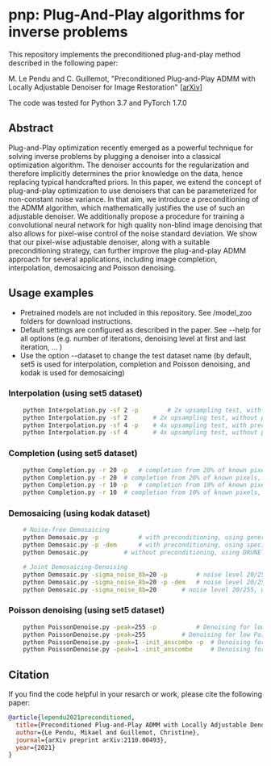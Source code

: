 
# pnp: Plug-And-Play algorithms for inverse problems

This repository implements the preconditioned plug-and-play method described in the following paper:

M. Le Pendu and C. Guillemot, "Preconditioned Plug-and-Play ADMM with Locally Adjustable Denoiser for Image Restoration" [[arXiv]](https://arxiv.org/pdf/2110.00493.pdf)

The code was tested for Python 3.7 and PyTorch 1.7.0


## Abstract

Plug-and-Play optimization recently emerged as a powerful technique for solving inverse problems by plugging a denoiser into a classical optimization algorithm.
The denoiser accounts for the regularization and therefore implicitly determines the prior knowledge on the data, hence replacing typical handcrafted priors.
In this paper, we extend the concept of plug-and-play optimization to use denoisers that can be parameterized for non-constant noise variance.
In that aim, we introduce a preconditioning of the ADMM algorithm, which mathematically justifies the use of such an adjustable denoiser.
We additionally propose a procedure for training a convolutional neural network for high quality non-blind image denoising that also allows for pixel-wise control of the noise standard deviation.
We show that our pixel-wise adjustable denoiser, along with a suitable preconditioning strategy, can further improve the plug-and-play ADMM approach for several applications,
including image completion, interpolation, demosaicing and Poisson denoising.




## Usage examples
- Pretrained models are not included in this repository. See /model_zoo folders for download instructions.
- Default settings are configured as described in the paper. See --help for all options (e.g. number of iterations, denoising level at first and last iteration, ... ) 
- Use the option --dataset to change the test dataset name (by default, set5 is used for interpolation, completion and Poisson denoising, and kodak is used for demosaicing)

### Interpolation (using set5 dataset)
```bash
    python Interpolation.py -sf 2 -p		# 2x upsampling test, with preconditioning.
	python Interpolation.py -sf 2		# 2x upsampling test, without preconditioning.
	python Interpolation.py -sf 4 -p	# 4x upsampling test, with preconditioning.
	python Interpolation.py -sf 4		# 4x upsampling test, without preconditioning.
```

### Completion (using set5 dataset)

```bash
	python Completion.py -r 20 -p	# completion from 20% of known pixels, with preconditioning.
	python Completion.py -r 20	# completion from 20% of known pixels, without preconditioning.
	python Completion.py -r 10 -p	# completion from 10% of known pixels, with preconditioning.
	python Completion.py -r 10	# completion from 10% of known pixels, without preconditioning.
```

### Demosaicing (using kodak dataset)
```bash
	# Noise-free Demosaicing
    python Demosaic.py -p			# with preconditioning, using generic denoiser DRUNET-var-RGB.
	python Demosaic.py -p -dem		# with preconditioning, using specific denoiser DRUNET-dem.
	python Demosaic.py 			# without preconditioning, using DRUNET-cst denoiser.

	# Joint Demosaicing-Denoising
    python Demosaic.py -sigma_noise_8b=20 -p		# noise level 20/255, with preconditioning, using generic denoiser DRUNET-var-RGB.
	python Demosaic.py -sigma_noise_8b=20 -p -dem	# noise level 20/255, with preconditioning, using specific denoiser DRUNET-dem.
	python Demosaic.py -sigma_noise_8b=20		# noise level 20/255, without preconditioning.
```	

### Poisson denoising (using set5 dataset)
```bash	
    python PoissonDenoise.py -peak=255 -p			# Denoising for low Poisson noise level (peak=255), with preconditioning.
	python PoissonDenoise.py -peak=255			# Denoising for low Poisson noise level (peak=255), without preconditioning.
	python PoissonDenoise.py -peak=1 -init_anscombe -p	# Denoising for very high Poisson noise level (peak=1), initialised with Anscombe method, with preconditioning.
	python PoissonDenoise.py -peak=1 -init_anscombe		# Denoising for very high Poisson noise level (peak=1), initialised with Anscombe method, without preconditioning.
```






## Citation
If you find the code helpful in your resarch or work, please cite the following paper:

```BibTex
@article{lependu2021preconditioned,
  title={Preconditioned Plug-and-Play ADMM with Locally Adjustable Denoiser for Image Restoration},
  author={Le Pendu, Mikael and Guillemot, Christine},
  journal={arXiv preprint arXiv:2110.00493},
  year={2021}
}
```
